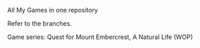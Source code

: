 All My Games in one repository

Refer to the branches.

Game series: Quest for Mount Embercrest, A Natural Life (WOP)
